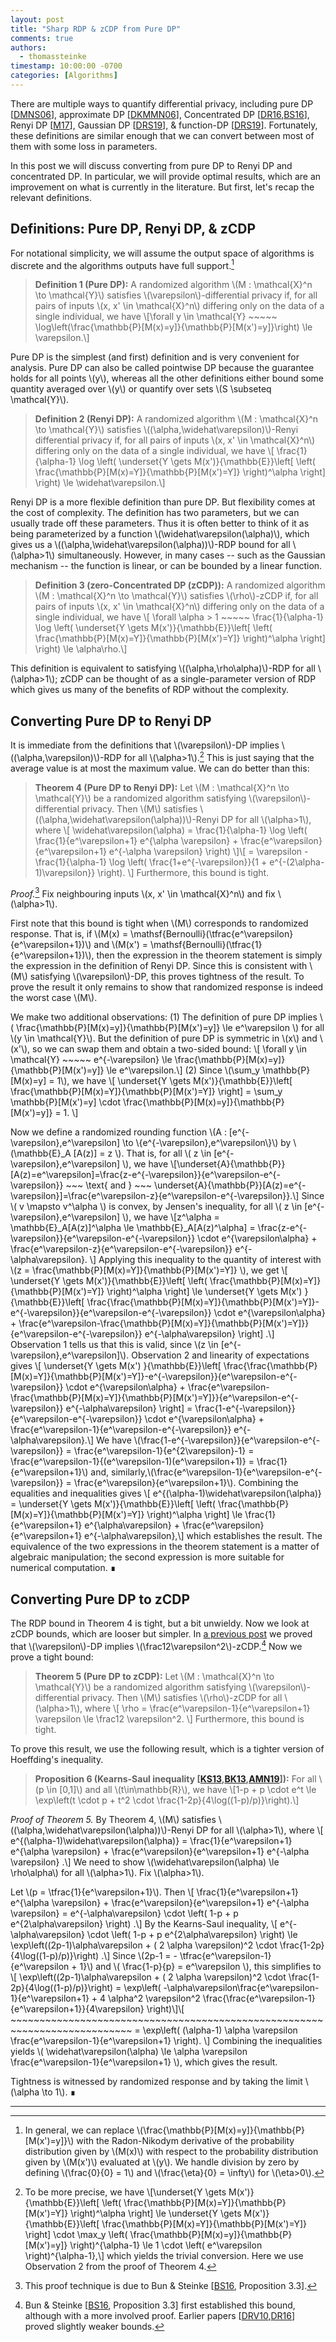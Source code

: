 ```yaml
---
layout: post
title: "Sharp RDP & zCDP from Pure DP"
comments: true
authors:
  - thomassteinke
timestamp: 10:00:00 -0700
categories: [Algorithms]
---
```


There are multiple ways to quantify differential privacy, including pure DP \[[DMNS06](https://journalprivacyconfidentiality.org/index.php/jpc/article/view/405 "Cynthia Dwork, Frank McSherry, Kobbi Nissim, Adam Smith. Calibrating Noise to Sensitivity in Private Data Analysis. 2006.")\], approximate DP \[[DKMMN06](https://link.springer.com/chapter/10.1007/11761679_29 "Cynthia Dwork, Krishnaram Kenthapadi, Frank McSherry, Ilya Mironov, Moni Naor. Our Data, Ourselves: Privacy Via Distributed Noise Generation. 2006.")\], Concentrated DP \[[DR16](https://arxiv.org/abs/1603.01887 "Cynthia Dwork, Guy N. Rothblum. Concentrated Differential Privacy. 2016."),[BS16](https://arxiv.org/abs/1605.02065 "Mark Bun, Thomas Steinke. Concentrated Differential Privacy: Simplifications, Extensions, and Lower Bounds. 2016.")\], Renyi DP \[[M17](https://arxiv.org/abs/1702.07476 "Ilya Mironov. Renyi Differential Privacy. 2017.")\], Gaussian DP \[[DRS19](https://arxiv.org/abs/1905.02383 "Jinshuo Dong, Aaron Roth, Weijie J. Su. Gaussian Differential Privacy. 2019.")\], & function-DP \[[DRS19](https://arxiv.org/abs/1905.02383 "Jinshuo Dong, Aaron Roth, Weijie J. Su. Gaussian Differential Privacy. 2019.")\].
Fortunately, these definitions are similar enough that we can convert between most of them with some loss in parameters.

In this post we will discuss converting from pure DP to Renyi DP and concentrated DP. In particular, we will provide optimal results, which are an improvement on what is currently in the literature.
But first, let's recap the relevant definitions.

## Definitions: Pure DP, Renyi DP, & zCDP

For notational simplicity, we will assume the output space of algorithms is discrete and the algorithms outputs have full support.[^1]

> **Definition 1 (Pure DP):**
> A randomized algorithm \\\(M : \\mathcal{X}^n \\to \\mathcal{Y}\\\) satisfies \\\(\\varepsilon\\\)-differential privacy if, for all pairs of inputs \\\(x, x' \\in \\mathcal{X}^n\\\) differing only on the data of a single individual, we have \\\[\\forall y \\in \\mathcal{Y} ~~~~~ \\log\\left(\\frac{\\mathbb{P}\[M\(x\)=y\]}{\\mathbb{P}\[M\(x'\)=y\]}\\right) \\le \\varepsilon.\\\]

Pure DP is the simplest (and first) definition and is very convenient for analysis. 
Pure DP can also be called pointwise DP because the guarantee holds for all points \\\(y\\\), whereas all the other definitions either bound some quantity averaged over \\\(y\\\) or quantify over sets \\\(S \\subseteq \\mathcal{Y}\\\).

> **Definition 2 (Renyi DP):**
> A randomized algorithm \\\(M : \\mathcal{X}^n \\to \\mathcal{Y}\\\) satisfies \\\(\(\\alpha,\\widehat\\varepsilon\)\\\)-Renyi differential privacy if, for all pairs of inputs \\\(x, x' \\in \\mathcal{X}^n\\\) differing only on the data of a single individual, we have \\\[ \\frac{1}{\\alpha-1} \\log \\left\( \\underset{Y \\gets M\(x'\)}{\\mathbb{E}}\\left\[ \\left\( \\frac{\\mathbb{P}\[M\(x\)=Y\]}{\\mathbb{P}\[M\(x'\)=Y\]} \\right\)^\\alpha \\right\] \\right\) \\le \\widehat\\varepsilon.\\\]

Renyi DP is a more flexible definition than pure DP. But flexibility comes at the cost of complexity.
The definition has two parameters, but we can usually trade off these parameters. Thus it is often better to think of it as being parameterized by a function \\\(\\widehat\\varepsilon\(\\alpha\)\\\), which gives us a \\\(\(\\alpha,\\widehat\\varepsilon\(\\alpha\)\)\\\)-RDP bound for all \\\(\\alpha>1\\\) simultaneously.
However, in many cases -- such as the Gaussian mechanism -- the function is linear, or can be bounded by a linear function.

> **Definition 3 (zero-Concentrated DP (zCDP)):**
> A randomized algorithm \\\(M : \\mathcal{X}^n \\to \\mathcal{Y}\\\) satisfies \\\(\\rho\\\)-zCDP if, for all pairs of inputs \\\(x, x' \\in \\mathcal{X}^n\\\) differing only on the data of a single individual, we have \\\[ \\forall \\alpha > 1 ~~~~~ \\frac{1}{\\alpha-1} \\log \\left\( \\underset{Y \\gets M\(x'\)}{\\mathbb{E}}\\left\[ \\left\( \\frac{\\mathbb{P}\[M\(x\)=Y\]}{\\mathbb{P}\[M\(x'\)=Y\]} \\right\)^\\alpha \\right\] \\right\) \\le \\alpha\\rho.\\\]

This definition is equivalent to satisfying \\\(\(\\alpha,\\rho\\alpha\)\\\)-RDP for all \\\(\\alpha>1\\\); zCDP can be thought of as a single-parameter version of RDP which gives us many of the benefits of RDP without the complexity.

## Converting Pure DP to Renyi DP

It is immediate from the definitions that \\\(\\varepsilon\\\)-DP implies \\\(\(\\alpha,\\varepsilon\)\\\)-RDP for all \\\(\\alpha>1\\\).[^2]
This is just saying that the average value is at most the maximum value.
We can do better than this:

> **Theorem 4 (Pure DP to Renyi DP):**
> Let \\\(M : \\mathcal{X}^n \\to \\mathcal{Y}\\\) be a randomized algorithm satisfying \\\(\\varepsilon\\\)-differential privacy.
> Then \\\(M\\\) satisfies \\\(\(\\alpha,\\widehat\\varepsilon\(\\alpha\)\)\\\)-Renyi DP for all \\\(\\alpha>1\\\), where
> \\\[ \\widehat\\varepsilon\(\\alpha\) = \\frac{1}{\\alpha-1} \\log \\left\( \\frac{1}{e^\\varepsilon+1} e^{\\alpha \\varepsilon} +  \\frac{e^\\varepsilon}{e^\\varepsilon+1} e^{-\\alpha \\varepsilon} \\right\) \\\]\\\[ = \\varepsilon - \\frac{1}{\\alpha-1} \\log \\left\( \\frac{1+e^{-\\varepsilon}}{1 + e^{-(2\\alpha-1)\\varepsilon}} \\right\). \\\]
> Furthermore, this bound is tight. 

_Proof._[^3]
Fix neighbouring inputs \\\(x, x' \\in \\mathcal{X}^n\\\) and fix \\\(\\alpha>1\\\).

First note that this bound is tight when \\\(M\\\) corresponds to randomized response.
That is, if \\\(M\(x\) = \\mathsf{Bernoulli}\(\\tfrac{e^\\varepsilon}{e^\\varepsilon+1}\)\\\) and \\\(M\(x'\) = \\mathsf{Bernoulli}\(\\tfrac{1}{e^\\varepsilon+1}\)\\\), then the expression in the theorem statement is simply the expression in the definition of Renyi DP. Since this is consistent with \\\(M\\\) satisfying \\\(\\varepsilon\\\)-DP, this proves tightness of the result.
To prove the result it only remains to show that randomized response is indeed the worst case \\\(M\\\).

We make two additional observations: 
(1) The definition of pure DP implies \\\( \\frac{\\mathbb{P}\[M\(x\)=y\]}{\\mathbb{P}\[M\(x'\)=y\]} \\le e^\\varepsilon \\\) for all \\\(y \\in \\mathcal{Y}\\\).
But the definition of pure DP is symmetric in \\\(x\\\) and \\\(x'\\\), so we can swap them and obtain a two-sided bound: \\\[ \\forall y \\in \\mathcal{Y} ~~~~~ e^{-\\varepsilon} \\le \\frac{\\mathbb{P}\[M\(x\)=y\]}{\\mathbb{P}\[M\(x'\)=y\]} \\le e^\\varepsilon.\\]
(2) Since \\\(\\sum_y \\mathbb{P}\[M\(x\)=y\] = 1\\\), we have \\\[ \\underset{Y \\gets M\(x'\)}{\\mathbb{E}}\\left\[ \\frac{\\mathbb{P}\[M\(x\)=Y\]}{\\mathbb{P}\[M\(x'\)=Y\]} \\right\] = \sum_y \\mathbb{P}\[M\(x'\)=y\] \cdot \\frac{\\mathbb{P}\[M\(x\)=y\]}{\\mathbb{P}\[M\(x'\)=y\]} = 1. \\\]

Now we define a randomized rounding function \\\(A : \[e^{-\\varepsilon},e^\\varepsilon\] \\to \\{e^{-\\varepsilon},e^\\varepsilon\\}\\\) by \\\(\\mathbb{E}_A \[A\(z\)\] = z \\\).
That is, for all \\\( z \\in \[e^{-\\varepsilon},e^\\varepsilon\] \\\), we have \\\[\\underset{A}{\\mathbb{P}}\[A(z)=e^\\varepsilon\]=\\frac{z-e^{-\\varepsilon}}{e^\\varepsilon-e^{-\\varepsilon}} ~~~ \text{ and } ~~~ \\underset{A}{\\mathbb{P}}\[A(z)=e^{-\\varepsilon}\]=\\frac{e^\\varepsilon-z}{e^\\varepsilon-e^{-\\varepsilon}}.\\\]
Since \\\( v \\mapsto v^\\alpha \\\) is convex, by Jensen's inequality, for all \\\( z \\in \[e^{-\\varepsilon},e^\\varepsilon\] \\\), we have \\\[z^\\alpha = \\mathbb{E}_A\[A\(z\)\]^\\alpha \\le \\mathbb{E}_A\[A\(z\)^\\alpha\] = \\frac{z-e^{-\\varepsilon}}{e^\\varepsilon-e^{-\\varepsilon}} \cdot e^{\\varepsilon\\alpha} + \\frac{e^\\varepsilon-z}{e^\\varepsilon-e^{-\\varepsilon}} e^{-\\alpha\\varepsilon}. \\\]
Applying this inequality to the quantity of interest with \\\(z = \\frac{\\mathbb{P}\[M\(x\)=Y\]}{\\mathbb{P}\[M\(x'\)=Y\]} \\\), we get
\\\[ \\underset{Y \\gets M\(x'\)}{\\mathbb{E}}\\left\[ \\left\( \\frac{\\mathbb{P}\[M\(x\)=Y\]}{\\mathbb{P}\[M\(x'\)=Y\]} \\right\)^\\alpha \\right\] \le \\underset{Y \\gets M\(x'\) }{\\mathbb{E}}\\left\[ \\frac{\\frac{\\mathbb{P}\[M\(x\)=Y\]}{\\mathbb{P}\[M\(x'\)=Y\]}-e^{-\\varepsilon}}{e^\\varepsilon-e^{-\\varepsilon}} \cdot e^{\\varepsilon\\alpha} + \\frac{e^\\varepsilon-\\frac{\\mathbb{P}\[M\(x\)=Y\]}{\\mathbb{P}\[M\(x'\)=Y\]}}{e^\\varepsilon-e^{-\\varepsilon}} e^{-\\alpha\\varepsilon} \\right\] .\\\]
Observation 1 tells us that this is valid, since \\\(z \\in \[e^{-\\varepsilon},e^\\varepsilon\]\\\). Observation 2 and linearity of expectations gives
\\\[ \\underset{Y \\gets M\(x'\) }{\\mathbb{E}}\\left\[ \\frac{\\frac{\\mathbb{P}\[M\(x\)=Y\]}{\\mathbb{P}\[M\(x'\)=Y\]}-e^{-\\varepsilon}}{e^\\varepsilon-e^{-\\varepsilon}} \cdot e^{\\varepsilon\\alpha} + \\frac{e^\\varepsilon-\\frac{\\mathbb{P}\[M\(x\)=Y\]}{\\mathbb{P}\[M\(x'\)=Y\]}}{e^\\varepsilon-e^{-\\varepsilon}} e^{-\\alpha\\varepsilon} \\right\] = \\frac{1-e^{-\\varepsilon}}{e^\\varepsilon-e^{-\\varepsilon}} \cdot e^{\\varepsilon\\alpha} + \\frac{e^\\varepsilon-1}{e^\\varepsilon-e^{-\\varepsilon}} e^{-\\alpha\\varepsilon}.\\\] 
We have \\\(\\frac{1-e^{-\\varepsilon}}{e^\\varepsilon-e^{-\\varepsilon}} = \\frac{e^\\varepsilon-1}{e^{2\\varepsilon}-1} = \\frac{e^\\varepsilon-1}{(e^\\varepsilon-1)(e^\\varepsilon+1)} = \\frac{1}{e^\\varepsilon+1}\\\) and, similarly,\\\(\\frac{e^\\varepsilon-1}{e^\\varepsilon-e^{-\\varepsilon}} = \\frac{e^\\varepsilon}{e^\\varepsilon+1}\\\).
Combining the equalities and inequalities gives \\\[ e^{\(\\alpha-1\)\\widehat\\varepsilon\(\\alpha\)} = \\underset{Y \\gets M\(x'\)}{\\mathbb{E}}\\left\[ \\left\( \\frac{\\mathbb{P}\[M\(x\)=Y\]}{\\mathbb{P}\[M\(x'\)=Y\]} \\right\)^\\alpha \\right\] \le \\frac{1}{e^\\varepsilon+1} e^{\\alpha\\varepsilon} + \\frac{e^\\varepsilon}{e^\\varepsilon+1} e^{-\\alpha\\varepsilon},\\\] which establishes the result.
The equivalence of the two expressions in the theorem statement is a matter of algebraic manipulation; the second expression is more suitable for numerical computation.
&#8718;

## Converting Pure DP to zCDP

The RDP bound in Theorem 4 is tight, but a bit unwieldy. Now we look at zCDP bounds, which are looser but simpler.
In [a previous post](/exponential-mechanism-bounded-range) we proved that \\\(\\varepsilon\\\)-DP implies \\\(\\frac12\\varepsilon^2\\\)-zCDP.[^4]
Now we prove a tight bound:

> **Theorem 5 (Pure DP to zCDP):**
> Let \\\(M : \\mathcal{X}^n \\to \\mathcal{Y}\\\) be a randomized algorithm satisfying \\\(\\varepsilon\\\)-differential privacy.
> Then \\\(M\\\) satisfies \\\(\\rho\\\)-zCDP for all \\\(\\alpha>1\\\), where
> \\\[ \\rho = \\frac{e^\\varepsilon-1}{e^\\varepsilon+1} \\varepsilon \\le \\frac12 \\varepsilon^2. \\\]
> Furthermore, this bound is tight. 

To prove this result, we use the following result, which is a tighter version of Hoeffding's inequality.

> **Proposition 6 (Kearns-Saul inequality \[[KS13](https://arxiv.org/abs/1301.7392 "Michael Kearns, Lawrence Saul. Large Deviation Methods for Approximate Probabilistic Inference. 2013."),[BK13](https://doi.org/10.1214/ECP.v18-2359 "Daniel Berend, Aryeh Kontorovich. On the concentration of the missing mass. 2013."),[AMN19](https://arxiv.org/abs/1901.09188 "Julyan Arbel, Olivier Marchal, Hien D. Nguyen. On strict sub-Gaussianity, optimal proxy variance and symmetry for bounded random variables. 2019.")\]):**
> For all \\\(p \\in \[0,1\]\\\) and all \\\(t\\in\\mathbb{R}\\\), we have \\\[1-p + p \\cdot e^t \\le \\exp\\left\(t \\cdot p + t^2 \\cdot \\frac{1-2p}{4\\log\(\(1-p\)/p\)}\\right\).\\\]

_Proof of Theorem 5._
By Theorem 4, \\\(M\\\) satisfies \\\(\(\\alpha,\\widehat\\varepsilon\(\\alpha\)\)\\\)-Renyi DP for all \\\(\\alpha>1\\\), where \\\[ e^{\(\\alpha-1\)\\widehat\\varepsilon\(\\alpha\)} = \\frac{1}{e^\\varepsilon+1} e^{\\alpha \\varepsilon} +  \\frac{e^\\varepsilon}{e^\\varepsilon+1} e^{-\\alpha \\varepsilon} .\\\]
We need to show \\\(\\widehat\\varepsilon\(\\alpha\) \\le \\rho\\alpha\\\) for all \\\(\\alpha>1\\\). Fix \\\(\\alpha>1\\\).

Let \\\(p = \\tfrac{1}{e^\\varepsilon+1}\\\). Then
\\\[ \\frac{1}{e^\\varepsilon+1} e^{\\alpha \\varepsilon} +  \\frac{e^\\varepsilon}{e^\\varepsilon+1} e^{-\\alpha \\varepsilon} = e^{-\\alpha\\varepsilon} \cdot \\left\( 1-p + p e^{2\\alpha\\varepsilon} \\right\) .\\\]
By the Kearns-Saul inequality, \\\[  e^{-\\alpha\\varepsilon} \cdot \\left\( 1-p + p e^{2\\alpha\\varepsilon} \\right\) \le \\exp\\left\((2p-1)\\alpha\\varepsilon + \( 2 \\alpha \\varepsilon\)^2 \\cdot \\frac{1-2p}{4\\log\(\(1-p\)/p\)}\\right\) .\\\]
Since \\\(2p-1 = - \\tfrac{e^\\varepsilon-1}{e^\\varepsilon + 1}\\\) and \\\( \\frac{1-p}{p} = e^\\varepsilon \\\), this simplifies to \\\[ \\exp\\left\((2p-1)\\alpha\\varepsilon + \( 2 \\alpha \\varepsilon\)^2 \\cdot \\frac{1-2p}{4\\log\(\(1-p\)/p\)}\\right\) = \\exp\\left\( -\\alpha\\varepsilon\\frac{e^\\varepsilon-1}{e^\\varepsilon+1} + 4 \\alpha^2 \\varepsilon^2 \\frac{\\frac{e^\\varepsilon-1}{e^\\varepsilon+1}}{4\\varepsilon} \\right\)\\\]\\\[ ~~~~~~~~~~~~~~~~~~~~~~~~~~~~~~~~~~~~~~~~~~~~~~~~~~~~~~~~~~~~~~~~~~~~~~~~~~~ = \\exp\\left\( \(\\alpha-1\) \\alpha \\varepsilon \\frac{e^\\varepsilon-1}{e^\\varepsilon+1} \\right\). \\\]
Combining the inequalities yields \\\( \\widehat\\varepsilon\(\\alpha\) \\le \\alpha \\varepsilon \\frac{e^\\varepsilon-1}{e^\\varepsilon+1} \\\), which gives the result.

Tightness is witnessed by randomized response and by taking the limit \\\(\\alpha \\to 1\\\).
&#8718;


---

[^1]: In general, we can replace \\\(\\frac{\\mathbb{P}\[M\(x\)=y\]}{\\mathbb{P}\[M\(x'\)=y\]}\\\) with the Radon-Nikodym derivative of the probability distribution given by \\\(M\(x\)\\\) with respect to the probability distribution given by \\\(M\(x'\)\\\) evaluated at \\\(y\\\). We handle division by zero by defining \\\(\\frac{0}{0} = 1\\\) and \\\(\\frac{\\eta}{0} = \\infty\\\) for \\\(\\eta>0\\\).

[^2]: To be more precise, we have \\\[\\underset{Y \\gets M\(x'\)}{\\mathbb{E}}\\left\[ \\left\( \\frac{\\mathbb{P}\[M\(x\)=Y\]}{\\mathbb{P}\[M\(x'\)=Y\]} \\right\)^\\alpha \\right\] \le \\underset{Y \\gets M\(x'\)}{\\mathbb{E}}\\left\[ \\frac{\\mathbb{P}\[M\(x\)=Y\]}{\\mathbb{P}\[M\(x'\)=Y\]}  \\right\] \cdot \max_y \\left\( \\frac{\\mathbb{P}\[M\(x\)=y\]}{\\mathbb{P}\[M\(x'\)=y\]} \\right\)^{\\alpha-1} \le 1 \cdot \\left\( e^\\varepsilon \\right\)^{\\alpha-1},\\\] which yields the trivial conversion. Here we use Observation 2 from the proof of Theorem 4.

[^3]: This proof technique is due to Bun & Steinke \[[BS16](https://arxiv.org/abs/1605.02065 "Mark Bun, Thomas Steinke. Concentrated Differential Privacy: Simplifications, Extensions, and Lower Bounds. 2016."), Proposition 3.3\].

[^4]: Bun & Steinke \[[BS16](https://arxiv.org/abs/1605.02065 "Mark Bun, Thomas Steinke. Concentrated Differential Privacy: Simplifications, Extensions, and Lower Bounds. 2016."), Proposition 3.3\] first established this bound, although with a more involved proof. Earlier papers \[[DRV10](https://guyrothblum.wordpress.com/wp-content/uploads/2014/11/drv10.pdf "Cynthia Dwork, Guy N. Rothblum, Salil Vadhan. Boosting and Differential Privacy. 2010."),[DR16](https://arxiv.org/abs/1603.01887 "Cynthia Dwork, Guy N. Rothblum. Concentrated Differential Privacy. 2016.")\] proved slightly weaker bounds.

